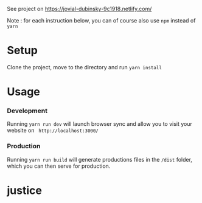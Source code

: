 See project on <https://jovial-dubinsky-9c1918.netlify.com/>

Note : for each instruction below, you can of course also use ```npm``` instead of ```yarn```
# Setup
Clone the project, move to the directory and run ```yarn install```
# Usage
### Development
Running ```yarn run dev``` will launch browser sync and allow you to visit your website on ``` http://localhost:3000/```
### Production
Running ```yarn run build``` will generate productions files in the ```/dist``` folder, which you can then serve for production.
# justice
